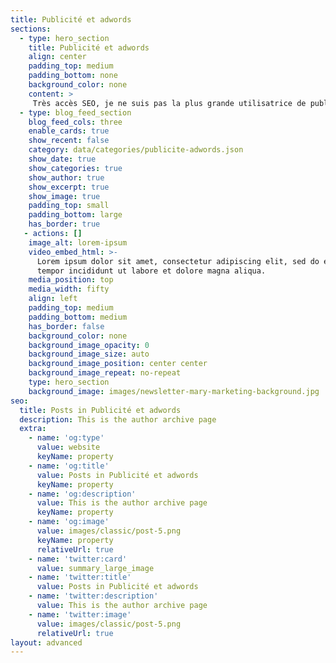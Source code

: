 ```yaml
---
title: Publicité et adwords
sections:
  - type: hero_section
    title: Publicité et adwords
    align: center
    padding_top: medium
    padding_bottom: none
    background_color: none
    content: >
     Très accès SEO, je ne suis pas la plus grande utilisatrice de publicité adwords. Cependant comme dans tout business, il est important de ne pas «\_mettre tous ces œufs dans le même panier\_». Le SEA doit être considéré dans votre stratégie d’acquisition de trafic. Dans le cas où vous votre positionnement en référencement naturel est impacté sur le moteur de recherche, vos campagnes adwords vous assurerons un minimum de visiteur pour continuer vos activités. De plus selon la configuration et les caractéristiques de votre entreprise, les publicités en ligne peuvent être un allier de taille si elles sont est utilisé intelligemment.\n\nJe vous parlerais ici de Google Adwords et de la publicité sur le moteur de recherche Google. La publicité Display est très intéressante si vous gérez un ecommerce. Elle sera un élément clé de votre stratégie de retargetting. L’objectif étant de convertir les prospects ayant déjà visité votre boutique en ligne.\n\nLors du lancement d’une stratégie d’Inbound marketing, l’adwords peut être un accélérateur.  \n\nSi vous avez pour ambition de développer une nouvelle activité (Lancement d’un produit, d’une startup ou d’une stratégie SEO par exemple), le SEA peut vous être utiles en phase d’étude pour analyser le marché.
  - type: blog_feed_section
    blog_feed_cols: three
    enable_cards: true
    show_recent: false
    category: data/categories/publicite-adwords.json
    show_date: true
    show_categories: true
    show_author: true
    show_excerpt: true
    show_image: true
    padding_top: small
    padding_bottom: large
    has_border: true     
   - actions: []
    image_alt: lorem-ipsum
    video_embed_html: >-
      Lorem ipsum dolor sit amet, consectetur adipiscing elit, sed do eiusmod
      tempor incididunt ut labore et dolore magna aliqua.
    media_position: top
    media_width: fifty
    align: left
    padding_top: medium
    padding_bottom: medium
    has_border: false
    background_color: none
    background_image_opacity: 0
    background_image_size: auto
    background_image_position: center center
    background_image_repeat: no-repeat
    type: hero_section
    background_image: images/newsletter-mary-marketing-background.jpg
seo:
  title: Posts in Publicité et adwords
  description: This is the author archive page
  extra:
    - name: 'og:type'
      value: website
      keyName: property
    - name: 'og:title'
      value: Posts in Publicité et adwords
      keyName: property
    - name: 'og:description'
      value: This is the author archive page
      keyName: property
    - name: 'og:image'
      value: images/classic/post-5.png
      keyName: property
      relativeUrl: true
    - name: 'twitter:card'
      value: summary_large_image
    - name: 'twitter:title'
      value: Posts in Publicité et adwords
    - name: 'twitter:description'
      value: This is the author archive page
    - name: 'twitter:image'
      value: images/classic/post-5.png
      relativeUrl: true
layout: advanced
---
```

